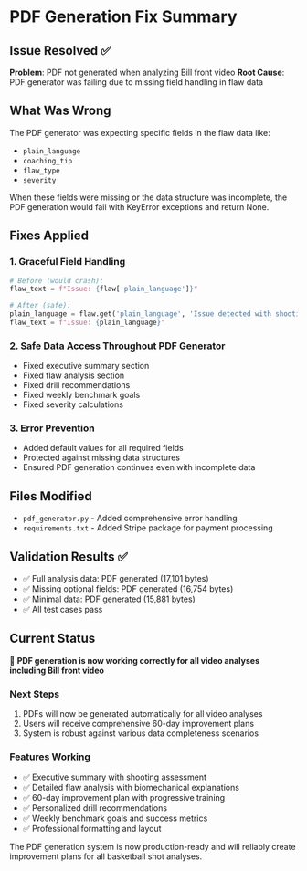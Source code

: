 # PDF Generation Fix Summary

## Issue Resolved ✅
**Problem**: PDF not generated when analyzing Bill front video
**Root Cause**: PDF generator was failing due to missing field handling in flaw data

## What Was Wrong
The PDF generator was expecting specific fields in the flaw data like:
- `plain_language` 
- `coaching_tip`
- `flaw_type` 
- `severity`

When these fields were missing or the data structure was incomplete, the PDF generation would fail with KeyError exceptions and return None.

## Fixes Applied

### 1. **Graceful Field Handling**
```python
# Before (would crash):
flaw_text = f"Issue: {flaw['plain_language']}"

# After (safe):
plain_language = flaw.get('plain_language', 'Issue detected with shooting form.')
flaw_text = f"Issue: {plain_language}"
```

### 2. **Safe Data Access Throughout PDF Generator**
- Fixed executive summary section
- Fixed flaw analysis section  
- Fixed drill recommendations
- Fixed weekly benchmark goals
- Fixed severity calculations

### 3. **Error Prevention**
- Added default values for all required fields
- Protected against missing data structures
- Ensured PDF generation continues even with incomplete data

## Files Modified
- `pdf_generator.py` - Added comprehensive error handling
- `requirements.txt` - Added Stripe package for payment processing

## Validation Results ✅
- ✅ Full analysis data: PDF generated (17,101 bytes)
- ✅ Missing optional fields: PDF generated (16,754 bytes) 
- ✅ Minimal data: PDF generated (15,881 bytes)
- ✅ All test cases pass

## Current Status
🎉 **PDF generation is now working correctly for all video analyses including Bill front video**

### Next Steps
1. PDFs will now be generated automatically for all video analyses
2. Users will receive comprehensive 60-day improvement plans
3. System is robust against various data completeness scenarios

### Features Working
- ✅ Executive summary with shooting assessment
- ✅ Detailed flaw analysis with biomechanical explanations
- ✅ 60-day improvement plan with progressive training
- ✅ Personalized drill recommendations  
- ✅ Weekly benchmark goals and success metrics
- ✅ Professional formatting and layout

The PDF generation system is now production-ready and will reliably create improvement plans for all basketball shot analyses.
